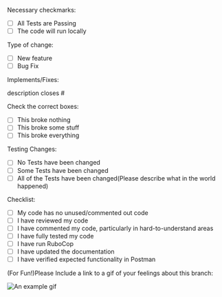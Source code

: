 Necessary checkmarks:

  - [ ] All Tests are Passing
  - [ ] The code will run locally

Type of change:

  - [ ] New feature
  - [ ] Bug Fix

Implements/Fixes:

  description closes #

Check the correct boxes:

  - [ ] This broke nothing
  - [ ] This broke some stuff
  - [ ] This broke everything

Testing Changes:

  - [ ] No Tests have been changed
  - [ ] Some Tests have been changed
  - [ ] All of the Tests have been changed(Please describe what in the world happened)

Checklist:

  - [ ] My code has no unused/commented out code
  - [ ] I have reviewed my code
  - [ ] I have commented my code, particularly in hard-to-understand areas
  - [ ] I have fully tested my code
  - [ ] I have run RuboCop
  - [ ] I have updated the documentation
  - [ ] I have verified expected functionality in Postman

(For Fun!)Please Include a link to a gif of your feelings about this branch:

![An example gif](https://media4.giphy.com/media/xUPGcAep2BZhomS0HC/giphy.gif?cid=5a38a5a2pbsv5asqdofnavqstx8we7bim8rmswg28786l10v&rid=giphy.gif)
